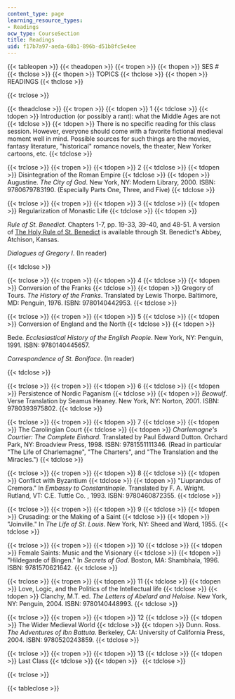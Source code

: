 ```yaml
---
content_type: page
learning_resource_types:
- Readings
ocw_type: CourseSection
title: Readings
uid: f17b7a97-aeda-68b1-896b-d51b8fc5e4ee
---
```


{{< tableopen >}}
{{< theadopen >}}
{{< tropen >}}
{{< thopen >}}
SES #
{{< thclose >}}
{{< thopen >}}
TOPICS
{{< thclose >}}
{{< thopen >}}
READINGS
{{< thclose >}}

{{< trclose >}}

{{< theadclose >}}
{{< tropen >}}
{{< tdopen >}}
1
{{< tdclose >}}
{{< tdopen >}}
Introduction (or possibly a rant): what the Middle Ages are not
{{< tdclose >}}
{{< tdopen >}}
There is no specific reading for this class session. However, everyone should come with a favorite fictional medieval moment well in mind. Possible sources for such things are the movies, fantasy literature, "historical" romance novels, the theater, New Yorker cartoons, etc.
{{< tdclose >}}

{{< trclose >}}
{{< tropen >}}
{{< tdopen >}}
2
{{< tdclose >}}
{{< tdopen >}}
Disintegration of the Roman Empire
{{< tdclose >}}
{{< tdopen >}}
Augustine. _The City of God_. New York, NY: Modern Library, 2000. ISBN: 9780679783190. (Especially Parts One, Three, and Five)
{{< tdclose >}}

{{< trclose >}}
{{< tropen >}}
{{< tdopen >}}
3
{{< tdclose >}}
{{< tdopen >}}
Regularization of Monastic Life
{{< tdclose >}}
{{< tdopen >}}


_Rule of St. Benedict_. Chapters 1-7, pp. 19-33, 39-40, and 48-51. A version of [The Holy Rule of St. Benedict](http://www.holyrule.com/) is available through St. Benedict's Abbey, Atchison, Kansas.

_Dialogues of Gregory I_. (In reader)


{{< tdclose >}}

{{< trclose >}}
{{< tropen >}}
{{< tdopen >}}
4
{{< tdclose >}}
{{< tdopen >}}
Conversion of the Franks
{{< tdclose >}}
{{< tdopen >}}
Gregory of Tours. _The History of the Franks_. Translated by Lewis Thorpe. Baltimore, MD: Penguin, 1976. ISBN: 9780140442953.
{{< tdclose >}}

{{< trclose >}}
{{< tropen >}}
{{< tdopen >}}
5
{{< tdclose >}}
{{< tdopen >}}
Conversion of England and the North
{{< tdclose >}}
{{< tdopen >}}


Bede. _Ecclesiastical History of the English People_. New York, NY: Penguin, 1991. ISBN: 9780140445657.

_Correspondence of St. Boniface_. (In reader)


{{< tdclose >}}

{{< trclose >}}
{{< tropen >}}
{{< tdopen >}}
6
{{< tdclose >}}
{{< tdopen >}}
Persistence of Nordic Paganism
{{< tdclose >}}
{{< tdopen >}}
_Beowulf_. Verse Translation by Seamus Heaney. New York, NY: Norton, 2001. ISBN: 9780393975802.
{{< tdclose >}}

{{< trclose >}}
{{< tropen >}}
{{< tdopen >}}
7
{{< tdclose >}}
{{< tdopen >}}
The Carolingian Court
{{< tdclose >}}
{{< tdopen >}}
_Charlemagne's Courtier: The Complete Einhard_. Translated by Paul Edward Dutton. Orchard Park, NY: Broadview Press, 1998. ISBN: 9781551111346. (Read in particular "The Life of Charlemagne", "The Charters", and "The Translation and the Miracles.")
{{< tdclose >}}

{{< trclose >}}
{{< tropen >}}
{{< tdopen >}}
8
{{< tdclose >}}
{{< tdopen >}}
Conflict with Byzantium
{{< tdclose >}}
{{< tdopen >}}
"Liuprandus of Cremora." In _Embassy to Constantinople_. Translated by F. A. Wright. Rutland, VT: C.E. Tuttle Co. , 1993. ISBN: 9780460872355.
{{< tdclose >}}

{{< trclose >}}
{{< tropen >}}
{{< tdopen >}}
9
{{< tdclose >}}
{{< tdopen >}}
Crusading: or the Making of a Saint
{{< tdclose >}}
{{< tdopen >}}
"Joinville." In _The Life of St. Louis_. New York, NY: Sheed and Ward, 1955.
{{< tdclose >}}

{{< trclose >}}
{{< tropen >}}
{{< tdopen >}}
10
{{< tdclose >}}
{{< tdopen >}}
Female Saints: Music and the Visionary
{{< tdclose >}}
{{< tdopen >}}
"Hildegarde of Bingen." In _Secrets of God_. Boston, MA: Shambhala, 1996. ISBN: 9781570621642.
{{< tdclose >}}

{{< trclose >}}
{{< tropen >}}
{{< tdopen >}}
11
{{< tdclose >}}
{{< tdopen >}}
Love, Logic, and the Politics of the Intellectual life
{{< tdclose >}}
{{< tdopen >}}
Clanchy, M.T. ed. _The Letters of Abelard and Heloise_. New York, NY: Penguin, 2004. ISBN: 9780140448993.
{{< tdclose >}}

{{< trclose >}}
{{< tropen >}}
{{< tdopen >}}
12
{{< tdclose >}}
{{< tdopen >}}
The Wider Medieval World
{{< tdclose >}}
{{< tdopen >}}
Dunn. Ross. _The Adventures of Ibn Battuta_. Berkeley, CA: University of California Press, 2004. ISBN: 9780520243859.
{{< tdclose >}}

{{< trclose >}}
{{< tropen >}}
{{< tdopen >}}
13
{{< tdclose >}}
{{< tdopen >}}
Last Class
{{< tdclose >}}
{{< tdopen >}}
 
{{< tdclose >}}

{{< trclose >}}

{{< tableclose >}}